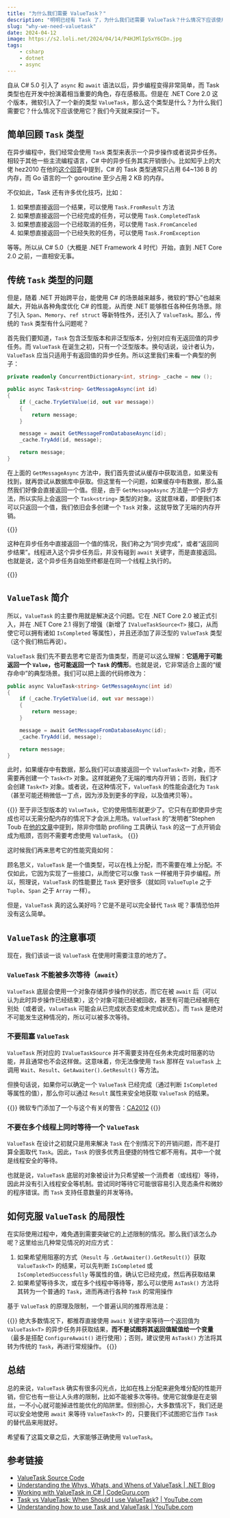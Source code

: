 ```yaml
---
title: "为什么我们需要 ValueTask？"
description: "明明已经有 Task 了，为什么我们还需要 ValueTask？什么情况下应该使用它？"
slug: "why-we-need-valuetask"
date: 2024-04-12
image: https://s2.loli.net/2024/04/14/P4HJMlIpSxY6CDn.jpg
tags:
    - csharp
    - dotnet
    - async
---
```


自从 C# 5.0 引入了 `async` 和 `await` 语法以后，异步编程变得非常简单，而 Task 类型也在开发中扮演着相当重要的角色，存在感极高。但是在 .NET Core 2.0 这个版本，微软引入了一个新的类型 `ValueTask`，那么这个类型是什么？为什么我们需要它？什么情况下应该使用它？我们今天就来探讨一下。

## 简单回顾 `Task` 类型

在异步编程中，我们经常会使用 `Task` 类型来表示一个异步操作或者说异步任务。相较于其他一些主流编程语言，C# 中的异步任务其实开销很小。比如知乎上的大佬 hez2010 在他的[这个回答](https://www.zhihu.com/question/509501955/answer/3225113571)中提到，C# 的 Task 类型通常只占用 64~136 B 的内存，而 Go 语言的一个 goroutine 至少占用 2 KB 的内存。

不仅如此，Task 还有许多优化技巧，比如：

1. 如果想直接返回一个结果，可以使用 `Task.FromResult` 方法
2. 如果想直接返回一个已经完成的任务，可以使用 `Task.CompletedTask`
3. 如果想直接返回一个已经取消的任务，可以使用 `Task.FromCanceled`
4. 如果想直接返回一个已经失败的任务，可以使用 `Task.FromException`

等等。所以从 C# 5.0（大概是 .NET Framework 4 时代）开始，直到 .NET Core 2.0 之前，一直相安无事。

## 传统 `Task` 类型的问题

但是，随着 .NET 开始跨平台，能使用 C# 的场景越来越多，微软的“野心”也越来越大，开始从各种角度优化 C# 的性能，从而使 .NET 能够胜任各种任务场景。除了引入 `Span`、`Memory`、`ref struct` 等新特性外，还引入了 `ValueTask`。那么，传统的 `Task` 类型有什么问题呢？

首先我们要知道，`Task` 包含泛型版本和非泛型版本，分别对应有无返回值的异步任务。而 `ValueTask` 在诞生之初，只有一个泛型版本。换句话说，设计者认为，`ValueTask` 应当只适用于有返回值的异步任务。所以这里我们来看一个典型的例子：

```csharp
private readonly ConcurrentDictionary<int, string> _cache = new ();

public async Task<string> GetMessageAsync(int id)
{
    if (_cache.TryGetValue(id, out var message))
    {
        return message;
    }

    message = await GetMessageFromDatabaseAsync(id);
    _cache.TryAdd(id, message);

    return message;
}
```

在上面的 `GetMessageAsync` 方法中，我们首先尝试从缓存中获取消息，如果没有找到，就再尝试从数据库中获取。但这里有一个问题，如果缓存中有数据，那么虽然我们好像会直接返回一个值。但是，由于 `GetMessageAsync` 方法是一个异步方法，所以实际上会返回一个 `Task<string>` 类型的对象。这就意味着，即便我们本可以只返回一个值，我们依旧会多创建一个 `Task` 对象，这就导致了无端的内存开销。

{{<notice info>}}

这种在异步任务中直接返回一个值的情况，我们称之为“同步完成”，或者“返回同步结果”。线程进入这个异步任务后，并没有碰到 `await` 关键字，而是直接返回。也就是说，这个异步任务自始至终都是在同一个线程上执行的。

{{</notice>}}

## `ValueTask` 简介

所以，`ValueTask` 的主要作用就是解决这个问题。它在 .NET Core 2.0 被正式引入，并在 .NET Core 2.1 得到了增强（新增了 `IValueTaskSource<T>` 接口，从而使它可以拥有诸如 `IsCompleted` 等属性），并且还添加了非泛型的 `ValueTask` 类型（这个我们稍后再说）。

`ValueTask` 我们先不要去思考它是否为值类型，而是可以这么理解：**它适用于可能返回一个 `Value`，也可能返回一个 `Task` 的情形**。也就是说，它非常适合上面的“缓存命中”的典型场景。我们可以把上面的代码修改为：

```csharp
public async ValueTask<string> GetMessageAsync(int id)
{
    if (_cache.TryGetValue(id, out var message))
    {
        return message;
    }

    message = await GetMessageFromDatabaseAsync(id);
    _cache.TryAdd(id, message);

    return message;
}
```

此时，如果缓存中有数据，那么我们可以直接返回一个 `ValueTask<T>` 对象，而不需要再创建一个 `Task<T>` 对象。这样就避免了无端的堆内存开销；否则，我们才会创建 `Task<T>` 对象。或者说，在这种情况下，`ValueTask` 的性能会退化为 `Task`（甚至可能还稍微低一丁点，因为涉及到更多的字段，以及值拷贝等）。

{{<notice info>}}
至于非泛型版本的 `ValueTask`，它的使用情形就更少了。它只有在即使异步完成也可以无需分配内存的情况下才会派上用场。`ValueTask` 的“发明者”Stephen Toub 在[他的文章](https://devblogs.microsoft.com/dotnet/understanding-the-whys-whats-and-whens-of-valuetask/)中提到，除非你借助 profiling 工具确认 `Task` 的这一丁点开销会成为瓶颈，否则不需要考虑使用 `ValueTask`。
{{</notice>}}

这时候我们再来思考它的性能究竟如何：

顾名思义，`ValueTask` 是一个值类型，可以在栈上分配，而不需要在堆上分配。不仅如此，它因为实现了一些接口，从而使它可以像 `Task` 一样被用于异步编程。所以，照理说，`ValueTask` 的性能要比 `Task` 更好很多（就如同 `ValueTuple` 之于 `Tuple`、`Span` 之于 `Array` 一样）。

但是，`ValueTask` 真的这么美好吗？它是不是可以完全替代 `Task` 呢？事情恐怕并没有这么简单。

## `ValueTask` 的注意事项

现在，我们该谈一谈 `ValueTask` 在使用时需要注意的地方了。

### `ValueTask` 不能被多次等待（`await`）

`ValueTask` 底层会使用一个对象存储异步操作的状态，而它在被 `await` 后（可以认为此时异步操作已经结束），这个对象可能已经被回收，甚至有可能已经被用在别处（或者说，`ValueTask` 可能会从已完成状态变成未完成状态）。而 `Task` 是绝对不可能发生这种情况的，所以可以被多次等待。

### 不要阻塞 `ValueTask`

`ValueTask` 所对应的 `IValueTaskSource` 并不需要支持在任务未完成时阻塞的功能，并且通常也不会这样做。这意味着，你无法像使用 `Task` 那样在 `ValueTask` 上调用 `Wait`、`Result`、`GetAwaiter().GetResult()` 等方法。

但换句话说，如果你可以确定一个 `ValueTask` 已经完成（通过判断 `IsCompleted` 等属性的值），那么你可以通过 `Result` 属性来安全地获取 `ValueTask` 的结果。

{{<notice info>}}
微软专门添加了一个与这个有关的警告：[CA2012](https://learn.microsoft.com/zh-cn/dotnet/fundamentals/code-analysis/quality-rules/ca2012)
{{</notice>}}

### 不要在多个线程上同时等待一个 `ValueTask`

`ValueTask` 在设计之初就只是用来解决 `Task` 在个别情况下的开销问题，而不是打算全面取代 `Task`。因此，`Task` 的很多优秀且便捷的特性它都不用有。其中一个就是线程安全的等待。

也就是说，`ValueTask` 底层的对象被设计为只希望被一个消费者（或线程）等待，因此并没有引入线程安全等机制。尝试同时等待它可能很容易引入竞态条件和微妙的程序错误。而 `Task` 支持任意数量的并发等待。

## 如何克服 `ValueTask` 的局限性

在实际使用过程中，难免遇到需要突破它的上述限制的情况。那么我们该怎么办呢？这里给出几种常见情况的对应方式：

1. 如果希望用阻塞的方式（`Result` 与 `.GetAwaiter().GetResult()`）获取 `ValueTask<T>` 的结果，可以先判断 `IsCompleted` 或 `IsCompletedSuccessfully` 等属性的值，确认它已经完成，然后再获取结果
2. 如果希望等待多次，或在多个线程中等待等，那么可以使用 `AsTask()` 方法将其转为一个普通的 `Task`，进而再进行各种 `Task` 的常用操作

基于 `ValueTask` 的原理及限制，一个普遍认同的推荐用法是：

{{<notice tip>}}
绝大多数情况下，都推荐直接使用 `await` 关键字来等待一个返回值为 `ValueTask<T>` 的异步任务并获取结果，**而不是试图将其返回值赋值给一个变量**（最多是搭配 `ConfigureAwait()` 进行使用）；否则，建议使用 `AsTask()` 方法将其转为传统的 `Task`，再进行常规操作。
{{</notice>}}

## 总结

总的来说，`ValueTask` 确实有很多闪光点，比如在栈上分配来避免堆分配的性能开销，但它也有一些让人头疼的限制，比如不能被多次等待。使用它就像是在走钢丝，一不小心就可能掉进性能优化的陷阱里。但别担心，大多数情况下，我们还是可以安全地使用 `await` 来等待 `ValueTask<T>` 的，只要我们不试图把它当作 `Task` 的替代品来用就好。

希望看了这篇文章之后，大家能够正确使用 `ValueTask`。

## 参考链接

- [ValueTask Source Code](https://source.dot.net/#System.Private.CoreLib/src/libraries/System.Private.CoreLib/src/System/Threading/Tasks/ValueTask.cs,77a292425839ae85)
- [Understanding the Whys, Whats, and Whens of ValueTask | .NET Blog](https://devblogs.microsoft.com/dotnet/understanding-the-whys-whats-and-whens-of-valuetask/)
- [Working with ValueTask in C# | CodeGuru.com](https://www.codeguru.com/csharp/c-sharp-valuetask/)
- [Task vs ValueTask: When Should I use ValueTask? | YouTube.com](https://www.youtube.com/watch?v=dCj7-KvaIJ0)
- [Understanding how to use Task and ValueTask | YouTube.com](https://www.youtube.com/watch?v=fj-LVS8hqIE)